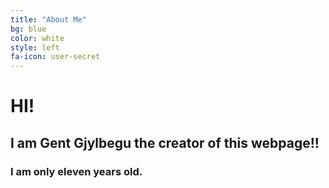 ```yaml
---
title: "About Me"
bg: blue
color: white
style: left
fa-icon: user-secret
---
```

 
# HI!

## I am Gent Gjylbegu the creator of this webpage!!

### I am only eleven years old.
